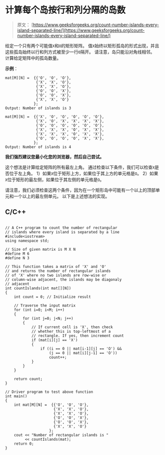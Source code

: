 # 计算每个岛按行和列分隔的岛数

> 原文： [https://www.geeksforgeeks.org/count-number-islands-every-island-separated-line/](https://www.geeksforgeeks.org/count-number-islands-every-island-separated-line/)

给定一个只有两个可能值`X`和`O`的矩形矩阵。 值`X`始终以矩形孤岛的形式出现，并且这些孤岛始终以行和列方式被至少一行`O`隔开。 请注意，岛只能沿对角线相邻。 计算给定矩阵中的孤岛数量。

**示例**：

```
mat[M][N] =  {{'O', 'O', 'O'},
              {'X', 'X', 'O'},
              {'X', 'X', 'O'},
              {'O', 'O', 'X'},
              {'O', 'O', 'X'},
              {'X', 'X', 'O'}
             };
Output: Number of islands is 3

mat[M][N] =  {{'X', 'O', 'O', 'O', 'O', 'O'},
              {'X', 'O', 'X', 'X', 'X', 'X'},
              {'O', 'O', 'O', 'O', 'O', 'O'},
              {'X', 'X', 'X', 'O', 'X', 'X'},
              {'X', 'X', 'X', 'O', 'X', 'X'},
              {'O', 'O', 'O', 'O', 'X', 'X'},
             };
Output: Number of islands is 4

```

**我们强烈建议您最小化您的浏览器，然后自己尝试。**

这个想法是计算给定矩阵的所有最左上角。 通过检查以下条件，我们可以检查`X`是否位于左上角。
1）如果`X`位于矩形上方，如果位于其上方的单元格是`O`。
2）如果`X`位于矩形的最左侧，如果位于其左侧的单元格是`O`。

请注意，我们必须检查这两个条件，因为在一个矩形岛中可能有一个以上的顶部单元和一个以上的最左侧单元。 以下是上述想法的实现。

## C/C++ 

```

// A C++ program to count the number of rectangular 
// islands where every island is separated by a line 
#include<iostream> 
using namespace std; 

// Size of given matrix is M X N 
#define M 6 
#define N 3 

// This function takes a matrix of 'X' and 'O' 
// and returns the number of rectangular islands 
// of 'X' where no two islands are row-wise or 
// column-wise adjacent, the islands may be diagonaly 
// adjacent 
int countIslands(int mat[][N]) 
{ 
    int count = 0; // Initialize result 

    // Traverse the input matrix 
    for (int i=0; i<M; i++) 
    { 
        for (int j=0; j<N; j++) 
        { 
            // If current cell is 'X', then check 
            // whether this is top-leftmost of a 
            // rectangle. If yes, then increment count 
            if (mat[i][j] == 'X') 
            { 
                if ((i == 0 || mat[i-1][j] == 'O') && 
                    (j == 0 || mat[i][j-1] == 'O')) 
                    count++; 
            } 
        } 
    } 

    return count; 
} 

// Driver program to test above function 
int main() 
{ 
    int mat[M][N] =  {{'O', 'O', 'O'}, 
                      {'X', 'X', 'O'}, 
                      {'X', 'X', 'O'}, 
                      {'O', 'O', 'X'}, 
                      {'O', 'O', 'X'}, 
                      {'X', 'X', 'O'} 
                    }; 
    cout << "Number of rectangular islands is "
         << countIslands(mat); 
    return 0; 
}

```